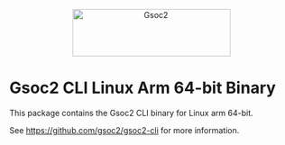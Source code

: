 <p align="center">
  <a href="https://gsoc2.github.io/?utm_source=github&utm_medium=logo" target="_blank">
    <img src="https://gsoc2-brand.storage.googleapis.com/gsoc2-wordmark-dark-280x84.png" alt="Gsoc2" width="280" height="84">
  </a>
</p>

# Gsoc2 CLI Linux Arm 64-bit Binary

This package contains the Gsoc2 CLI binary for Linux arm 64-bit.

See https://github.com/gsoc2/gsoc2-cli for more information.
